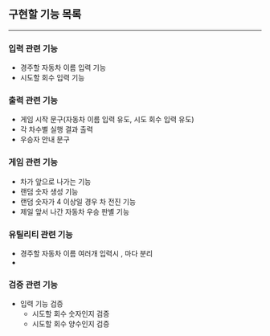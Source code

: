 ## **구현할 기능 목록**

---

### 입력 관련 기능

- 경주할 자동차 이름 입력 기능
- 시도할 회수 입력 기능

### 출력 관련 기능

- 게임 시작 문구(자동차 이름 입력 유도, 시도 회수 입력 유도)
- 각 차수별 실행 결과 출력
- 우승자 안내 문구

### 게임 관련 기능

- 차가 앞으로 나가는 기능
- 랜덤 숫자 생성 기능
- 랜덤 숫자가 4 이상일 경우 차 전진 기능
- 제일 앞서 나간 자동차 우승 판별 기능

### 유틸리티 관련 기능

- 경주할 자동차 이름 여러개 입력시 , 마다 분리
- 
### 검증 관련 기능

- 입력 기능 검증
  - 시도할 회수 숫자인지 검증
  - 시도할 회수 양수인지 검증